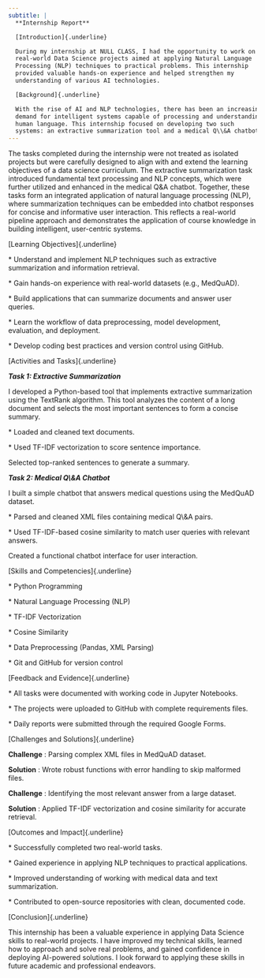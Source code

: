 ```yaml
---
subtitle: |
  **Internship Report**

  [Introduction]{.underline}

  During my internship at NULL CLASS, I had the opportunity to work on
  real-world Data Science projects aimed at applying Natural Language
  Processing (NLP) techniques to practical problems. This internship
  provided valuable hands-on experience and helped strengthen my
  understanding of various AI technologies.

  [Background]{.underline}

  With the rise of AI and NLP technologies, there has been an increasing
  demand for intelligent systems capable of processing and understanding
  human language. This internship focused on developing two such
  systems: an extractive summarization tool and a medical Q\\&A chatbot.
---
```


The tasks completed during the internship were not treated as isolated
projects but were carefully designed to align with and extend the
learning objectives of a data science curriculum. The extractive
summarization task introduced fundamental text processing and NLP
concepts, which were further utilized and enhanced in the medical Q&A
chatbot. Together, these tasks form an integrated application of natural
language processing (NLP), where summarization techniques can be
embedded into chatbot responses for concise and informative user
interaction. This reflects a real-world pipeline approach and
demonstrates the application of course knowledge in building
intelligent, user-centric systems.

[Learning Objectives]{.underline}

\* Understand and implement NLP techniques such as extractive
summarization and information retrieval.

\* Gain hands-on experience with real-world datasets (e.g., MedQuAD).

\* Build applications that can summarize documents and answer user
queries.

\* Learn the workflow of data preprocessing, model development,
evaluation, and deployment.

\* Develop coding best practices and version control using GitHub.

[Activities and Tasks]{.underline}

***Task 1: Extractive Summarization***

I developed a Python-based tool that implements extractive summarization
using the TextRank algorithm. This tool analyzes the content of a long
document and selects the most important sentences to form a concise
summary.

\* Loaded and cleaned text documents.

\* Used TF-IDF vectorization to score sentence importance.

Selected top-ranked sentences to generate a summary.

***Task 2: Medical Q\\&A Chatbot***

I built a simple chatbot that answers medical questions using the
MedQuAD dataset.

\* Parsed and cleaned XML files containing medical Q\\&A pairs.

\* Used TF-IDF-based cosine similarity to match user queries with
relevant answers.

Created a functional chatbot interface for user interaction.

[Skills and Competencies]{.underline}

\* Python Programming

\* Natural Language Processing (NLP)

\* TF-IDF Vectorization

\* Cosine Similarity

\* Data Preprocessing (Pandas, XML Parsing)

\* Git and GitHub for version control

[Feedback and Evidence]{.underline}

\* All tasks were documented with working code in Jupyter Notebooks.

\* The projects were uploaded to GitHub with complete requirements
files.

\* Daily reports were submitted through the required Google Forms.

[Challenges and Solutions]{.underline}

**Challenge** : Parsing complex XML files in MedQuAD dataset.

**Solution** : Wrote robust functions with error handling to skip
malformed files.

**Challenge** : Identifying the most relevant answer from a large
dataset.

**Solution** : Applied TF-IDF vectorization and cosine similarity for
accurate retrieval.

[Outcomes and Impact]{.underline}

\* Successfully completed two real-world tasks.

\* Gained experience in applying NLP techniques to practical
applications.

\* Improved understanding of working with medical data and text
summarization.

\* Contributed to open-source repositories with clean, documented code.

[Conclusion]{.underline}

This internship has been a valuable experience in applying Data Science
skills to real-world projects. I have improved my technical skills,
learned how to approach and solve real problems, and gained confidence
in deploying AI-powered solutions. I look forward to applying these
skills in future academic and professional endeavors.
